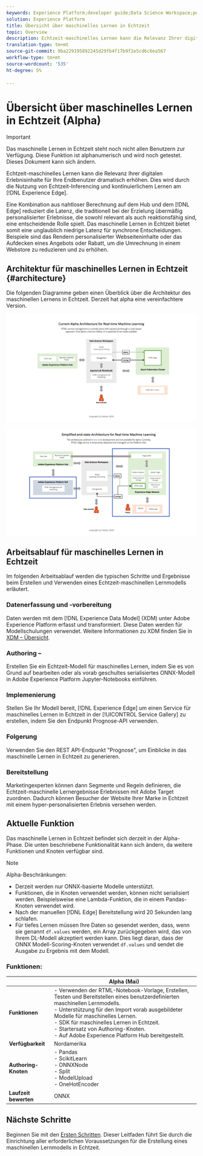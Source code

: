 ```yaml
---
keywords: Experience Platform;developer guide;Data Science Workspace;popular topics;Real time machine learning;
solution: Experience Platform
title: Übersicht über maschinelles Lernen in Echtzeit
topic: Overview
description: Echtzeit-maschinelles Lernen kann die Relevanz Ihrer digitalen Erlebnisinhalte für Ihre Endbenutzer dramatisch erhöhen. Dies wird durch die Nutzung von Echtzeit-Inferencing und kontinuierlichem Lernen im Experience Edge ermöglicht.
translation-type: tm+mt
source-git-commit: 9ba229195892245d29fb4f17b9f2e5cd6c6ea567
workflow-type: tm+mt
source-wordcount: '535'
ht-degree: 5%

---
```



# Übersicht über maschinelles Lernen in Echtzeit (Alpha)

>[!IMPORTANT]
>
>Das maschinelle Lernen in Echtzeit steht noch nicht allen Benutzern zur Verfügung. Diese Funktion ist alphanumerisch und wird noch getestet. Dieses Dokument kann sich ändern.

Echtzeit-maschinelles Lernen kann die Relevanz Ihrer digitalen Erlebnisinhalte für Ihre Endbenutzer dramatisch erhöhen. Dies wird durch die Nutzung von Echtzeit-Inferencing und kontinuierlichem Lernen am [!DNL Experience Edge].

Eine Kombination aus nahtloser Berechnung auf dem Hub und dem [!DNL Edge] reduziert die Latenz, die traditionell bei der Erzielung übermäßig personalisierter Erlebnisse, die sowohl relevant als auch reaktionsfähig sind, eine entscheidende Rolle spielt. Das maschinelle Lernen in Echtzeit bietet somit eine unglaublich niedrige Latenz für synchrone Entscheidungen. Beispiele sind das Rendern personalisierter Webseiteninhalte oder das Aufdecken eines Angebots oder Rabatt, um die Umrechnung in einem Webstore zu reduzieren und zu erhöhen.

## Architektur für maschinelles Lernen in Echtzeit {#architecture}

Die folgenden Diagramme geben einen Überblick über die Architektur des maschinellen Lernens in Echtzeit. Derzeit hat alpha eine vereinfachtere Version.

![Alpha-Bogen](../images/rtml/alpha-arch.png)

![Vereinfachte Übersicht](../images/rtml/end-to-end-arch.png)

## Arbeitsablauf für maschinelles Lernen in Echtzeit

Im folgenden Arbeitsablauf werden die typischen Schritte und Ergebnisse beim Erstellen und Verwenden eines Echtzeit-maschinellen Lernmodells erläutert.

### Datenerfassung und -vorbereitung

Daten werden mit dem [!DNL Experience Data Model] (XDM) unter Adobe Experience Platform erfasst und transformiert. Diese Daten werden für Modellschulungen verwendet. Weitere Informationen zu XDM finden Sie in [XDM – Übersicht](../../xdm/home.md).

### Authoring – 

Erstellen Sie ein Echtzeit-Modell für maschinelles Lernen, indem Sie es von Grund auf bearbeiten oder als vorab geschultes serialisiertes ONNX-Modell in Adobe Experience Platform Jupyter-Notebooks einführen.

### Implemenierung

Stellen Sie Ihr Modell bereit, [!DNL Experience Edge] um einen Service für maschinelles Lernen in Echtzeit in der [!UICONTROL Service Gallery] zu erstellen, indem Sie den Endpunkt Prognose-API verwenden.

### Folgerung   

Verwenden Sie den REST API-Endpunkt &quot;Prognose&quot;, um Einblicke in das maschinelle Lernen in Echtzeit zu generieren.

### Bereitstellung

Marketingexperten können dann Segmente und Regeln definieren, die Echtzeit-maschinelle Lernergebnisse Erlebnissen mit Adobe Target zuordnen. Dadurch können Besucher der Website Ihrer Marke in Echtzeit mit einem hyper-personalisierten Erlebnis versehen werden.

## Aktuelle Funktion

Das maschinelle Lernen in Echtzeit befindet sich derzeit in der Alpha-Phase. Die unten beschriebene Funktionalität kann sich ändern, da weitere Funktionen und Knoten verfügbar sind.

>[!NOTE]
>
> Alpha-Beschränkungen:
> - Derzeit werden nur ONNX-basierte Modelle unterstützt.
> - Funktionen, die in Knoten verwendet werden, können nicht serialisiert werden. Beispielsweise eine Lambda-Funktion, die in einem Pandas-Knoten verwendet wird.
> - Nach der manuellen [!DNL Edge] Bereitstellung wird 20 Sekunden lang schlafen.
> - Für tiefes Lernen müssen Ihre Daten so gesendet werden, dass, wenn sie genannt `df.values` werden, ein Array zurückgegeben wird, das von Ihrem DL-Modell akzeptiert werden kann. Dies liegt daran, dass der ONNX Modell-Scoring-Knoten verwendet `df.values` und sendet die Ausgabe zu Ergebnis mit dem Modell.



### Funktionen:

|  | Alpha (Mai) |
| --- | --- |
| **Funktionen** | - Verwenden der RTML-Notebook-Vorlage, Erstellen, Testen und Bereitstellen eines benutzerdefinierten maschinellen Lernmodells. <br> - Unterstützung für den Import vorab ausgebildeter Modelle für maschinelles Lernen. <br> - SDK für maschinelles Lernen in Echtzeit. <br> - Startersatz von Authoring-Knoten. <br> - Auf Adobe Experience Platform Hub bereitgestellt. |
| **Verfügbarkeit** | Nordamerika |
| **Authoring-Knoten** | - Pandas <br> - ScikitLearn <br> - ONNXNode <br> - Split <br> - ModelUpload <br> - OneHotEncoder |
| **Laufzeit bewerten** | ONNX |

## Nächste Schritte

Beginnen Sie mit den [Ersten Schritten](./getting-started.md). Dieser Leitfaden führt Sie durch die Einrichtung aller erforderlichen Voraussetzungen für die Erstellung eines maschinellen Lernmodells in Echtzeit.

